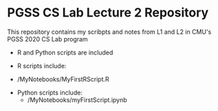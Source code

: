 # PGSS CS Lab Lecture 2 Repository
This repository contains my scribpts and notes from L1 and L2 in CMU's PGSS 2020 CS Lab program

* R and Python scripts are included
-  R scripts include:
 * /MyNotebooks/MyFirstRScript.R

- Python scripts include:
  * /MyNotebooks/myFirstScript.ipynb
